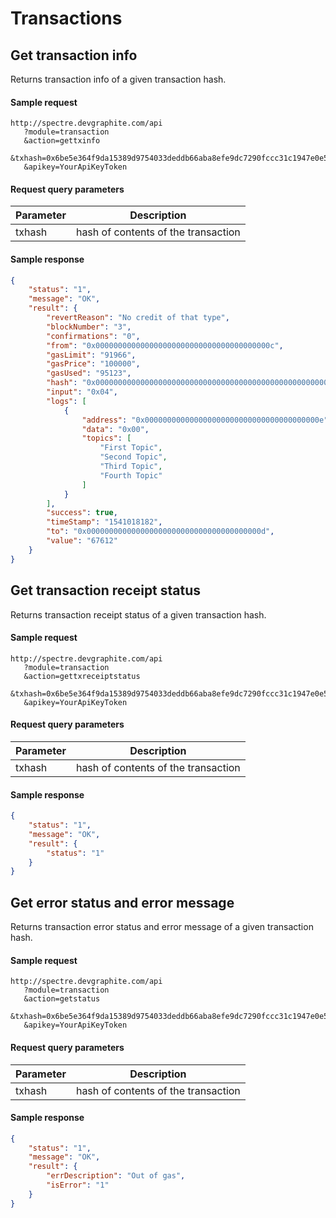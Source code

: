 Transactions
=====================================

Get transaction info
-------------

Returns transaction info of a given transaction hash.

#### Sample request

```
http://spectre.devgraphite.com/api
   ?module=transaction
   &action=gettxinfo
   &txhash=0x6be5e364f9da15389d9754033deddb66aba8efe9dc7290fccc31c1947e0e5a90
   &apikey=YourApiKeyToken
```

#### Request query parameters

| Parameter | Description |
| --------- | ----------- |
| txhash | hash of contents of the transaction |

#### Sample response

``` json
{
    "status": "1",
    "message": "OK",
    "result": {
        "revertReason": "No credit of that type",
        "blockNumber": "3",
        "confirmations": "0",
        "from": "0x000000000000000000000000000000000000000c",
        "gasLimit": "91966",
        "gasPrice": "100000",
        "gasUsed": "95123",
        "hash": "0x0000000000000000000000000000000000000000000000000000000000000004",
        "input": "0x04",
        "logs": [
            {
                "address": "0x000000000000000000000000000000000000000e",
                "data": "0x00",
                "topics": [
                    "First Topic",
                    "Second Topic",
                    "Third Topic",
                    "Fourth Topic"
                ]
            }
        ],
        "success": true,
        "timeStamp": "1541018182",
        "to": "0x000000000000000000000000000000000000000d",
        "value": "67612"
    }
}
```

Get transaction receipt status
-------------

Returns transaction receipt status of a given transaction hash.

#### Sample request

```
http://spectre.devgraphite.com/api
   ?module=transaction
   &action=gettxreceiptstatus
   &txhash=0x6be5e364f9da15389d9754033deddb66aba8efe9dc7290fccc31c1947e0e5a90
   &apikey=YourApiKeyToken
```

#### Request query parameters

| Parameter | Description |
| --------- | ----------- |
| txhash | hash of contents of the transaction |

#### Sample response

``` json
{
    "status": "1",
    "message": "OK",
    "result": {
        "status": "1"
    }
}
```

Get error status and error message
-------------

Returns transaction error status and error message of a given transaction hash.

#### Sample request

```
http://spectre.devgraphite.com/api
   ?module=transaction
   &action=getstatus
   &txhash=0x6be5e364f9da15389d9754033deddb66aba8efe9dc7290fccc31c1947e0e5a90
   &apikey=YourApiKeyToken
```

#### Request query parameters

| Parameter | Description |
| --------- | ----------- |
| txhash | hash of contents of the transaction |

#### Sample response

``` json
{
    "status": "1",
    "message": "OK",
    "result": {
        "errDescription": "Out of gas",
        "isError": "1"
    }
}
```
